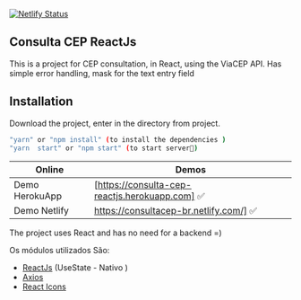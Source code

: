 [![Netlify Status](https://api.netlify.com/api/v1/badges/58666b43-0a0c-4576-a29e-e9edc48ccca5/deploy-status)](https://app.netlify.com/sites/consultacep-br/deploys)

## Consulta CEP ReactJs
This is a project for CEP consultation, in React, using the ViaCEP API.
Has simple error handling, mask for the text entry field

## Installation
Download the project, enter in the directory from project.
```sh 
"yarn" or "npm install" (to install the dependencies )
"yarn  start" or "npm start" (to start server🚀)
```
| Online | Demos |
| ------ | ------ |
| Demo HerokuApp | [https://consulta-cep-reactjs.herokuapp.com]  ✅|
| Demo Netlify | https://consultacep-br.netlify.com/]  ✅|

The project uses React and has no need for a backend =)

Os módulos utilizados São:
- [ReactJs](https://reactjs.org) (UseState - Nativo )
- [Axios](https://www.npmjs.com/package/axios)
- [React Icons](https://react-icons.netlify.com/)


